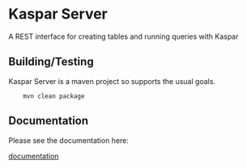 # Kaspar Server

A REST interface for creating tables and running queries with Kaspar

## Building/Testing

Kaspar Server is a maven project so supports the usual goals.

```
    mvn clean package
```    

## Documentation

Please see the documentation here:

[documentation](https://thomaskwscott.github.io/kaspar/)

